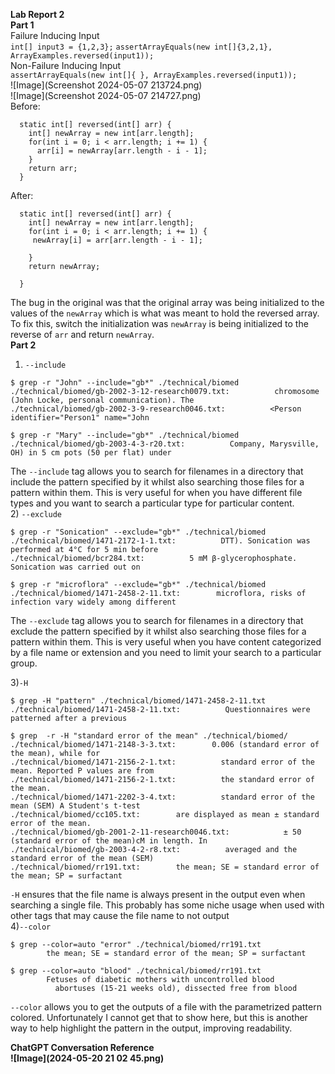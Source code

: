 <b>Lab Report 2 <br></b>
<b>Part 1 <br></b>
Failure Inducing Input<br>
`int[] input3 = {1,2,3};`
`assertArrayEquals(new int[]{3,2,1}, ArrayExamples.reversed(input1));`<br>
Non-Failure Inducing Input<br>
`assertArrayEquals(new int[]{ }, ArrayExamples.reversed(input1));`<br>
![Image](Screenshot 2024-05-07 213724.png)<br>
![Image](Screenshot 2024-05-07 214727.png)<br>
Before:<br>
```
  static int[] reversed(int[] arr) {
    int[] newArray = new int[arr.length];
    for(int i = 0; i < arr.length; i += 1) {
      arr[i] = newArray[arr.length - i - 1];
    }
    return arr;
  }
```
After:<br>
```
  static int[] reversed(int[] arr) {
    int[] newArray = new int[arr.length];
    for(int i = 0; i < arr.length; i += 1) {
     newArray[i] = arr[arr.length - i - 1];

    }
    return newArray;

  }
```
The bug in the original was that the original array was being initialized to the values of the `newArray` which is what was meant to hold the reversed array. To fix this, switch the initialization was `newArray` is being initialized to the reverse of `arr` and return `newArray`.<br>
<b>Part 2 <br></b>
1) `--include`
```
$ grep -r "John" --include="gb*" ./technical/biomed
./technical/biomed/gb-2002-3-12-research0079.txt:          chromosome (John Locke, personal communication). The
./technical/biomed/gb-2002-3-9-research0046.txt:          <Person identifier="Person1" name="John
```
```
$ grep -r "Mary" --include="gb*" ./technical/biomed
./technical/biomed/gb-2003-4-3-r20.txt:          Company, Marysville, OH) in 5 cm pots (50 per flat) under
```
The `--include` tag allows you to search for filenames in a directory that include the pattern specified by it whilst also searching those files for a pattern within them. This is very useful for when you have different file types and you want to search a particular type for particular content.<br>
2) `--exclude`
```
$ grep -r "Sonication" --exclude="gb*" ./technical/biomed
./technical/biomed/1471-2172-1-1.txt:          DTT). Sonication was performed at 4°C for 5 min before
./technical/biomed/bcr284.txt:          5 mM β-glycerophosphate. Sonication was carried out on
```
```
$ grep -r "microflora" --exclude="gb*" ./technical/biomed
./technical/biomed/1471-2458-2-11.txt:        microflora, risks of infection vary widely among different
```
The `--exclude` tag allows you to search for filenames in a directory that exclude the pattern specified by it whilst also searching those files for a pattern within them. This is very useful when you have content categorized by a file name or extension and you need to limit your search to a particular group. <br>

3)`-H`
```
$ grep -H "pattern" ./technical/biomed/1471-2458-2-11.txt
./technical/biomed/1471-2458-2-11.txt:          Questionnaires were patterned after a previous
```
```
$ grep  -r -H "standard error of the mean" ./technical/biomed/
./technical/biomed/1471-2148-3-3.txt:        0.006 (standard error of the mean), while for 
./technical/biomed/1471-2156-2-1.txt:          standard error of the mean. Reported P values are from
./technical/biomed/1471-2156-2-1.txt:          the standard error of the mean.
./technical/biomed/1471-2202-3-4.txt:          standard error of the mean (SEM) A Student's t-test
./technical/biomed/cc105.txt:        are displayed as mean ± standard error of the mean.
./technical/biomed/gb-2001-2-11-research0046.txt:            ± 50 (standard error of the mean)cM in length. In
./technical/biomed/gb-2003-4-2-r8.txt:          averaged and the standard error of the mean (SEM)
./technical/biomed/rr191.txt:        the mean; SE = standard error of the mean; SP = surfactant
```
`-H` ensures that the file name is always present in the output even when searching a single file. This probably has some niche usage when used with other tags that may cause the file name to not output<br>
4)`--color`
```
$ grep --color=auto "error" ./technical/biomed/rr191.txt
        the mean; SE = standard error of the mean; SP = surfactant
```
```
$ grep --color=auto "blood" ./technical/biomed/rr191.txt
        Fetuses of diabetic mothers with uncontrolled blood
          abortuses (15-21 weeks old), dissected free from blood
```
`--color` allows you to get the outputs of a file with the parametrized pattern colored. Unfortunately I cannot get that to show here, but this is another way to help highlight the pattern in the output, improving readability.<br>

<b>ChatGPT Conversation Reference<br>
![Image](2024-05-20 21 02 45.png)

